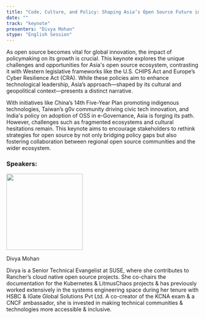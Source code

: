 ```yaml
---
title: "Code, Culture, and Policy: Shaping Asia’s Open Source Future in a Global Context"
date: ""
track: "keynote"
presenters: "Divya Mohan"
stype: "English Session"
---
```


As open source becomes vital for global innovation, the impact of policymaking on its growth is crucial. This keynote explores the unique challenges and opportunities for Asia's open source ecosystem, contrasting it with Western legislative frameworks like the U.S. CHIPS Act and Europe’s Cyber Resilience Act (CRA). While these policies aim to enhance technological leadership, Asia’s approach—shaped by its cultural and geopolitical context—presents a distinct narrative.

With initiatives like China’s 14th Five-Year Plan promoting indigenous technologies, Taiwan’s g0v community driving civic tech innovation, and India's policy on adoption of OSS in e-Governance, Asia is forging its path. However, challenges such as fragmented ecosystems and cultural hesitations remain. This keynote aims to encourage stakeholders to rethink strategies for open source by not only bridging policy gaps but also fostering collaboration between regional open source communities and the wider ecosystem. 

### Speakers:


<img src="https://sessionize.com/image/8870-400o400o1-PDR3hsSKRCfWb1Fbh3WVdT.jpg" width="200" /><br/>

Divya Mohan

Divya is a Senior Technical Evangelist at SUSE, where she contributes to Rancher’s cloud native open source projects. She co-chairs the documentation for the Kubernetes & LitmusChaos projects & has previously worked extensively in the systems engineering space during her tenure with HSBC & IGate Global Solutions Pvt Ltd. A co-creator of the KCNA exam & a CNCF ambassador, she is invested in making technical communities & technologies more accessible & inclusive.

